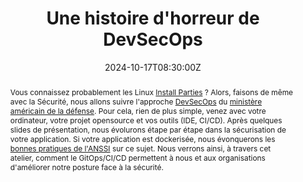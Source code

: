 ---
title: Une histoire d'horreur de DevSecOps  

event: DevFest Nantes 2024
event_url: https://devfest.gdgnantes.com

location: Nantes (Palais des Congrés)
address:
  street: 5 Rue de Valmy
  city: Nantes
  region: Loire-Atlantique
  postcode: '44000'
  country: France

summary: À la découverte du DevSecOps
abstract: "Vous connaissez probablement les Linux [Install Parties](https://fr.wikipedia.org/wiki/Install_party) ? Alors, faisons de même avec la Sécurité, nous allons suivre l'approche [DevSecOps](https://davidaparicio.gitlab.io/website/files/devsecops_software_lifecycle.jpg) du [ministère américain de la défense](https://public.cyber.mil/devsecops/). Pour cela, rien de plus simple, venez avec votre ordinateur, votre projet opensource et vos outils (IDE, CI/CD). Après quelques slides de présentation, nous évolurons étape par étape dans la sécurisation de votre application. Si votre application est dockerisée, nous évonquerons les [bonnes pratiques de l'ANSSI](https://www.ssi.gouv.fr/guide/recommandations-de-securite-relatives-au-deploiement-de-conteneurs-docker/) sur ce sujet. Nous verrons ainsi, à travers cet atelier, comment le GitOps/CI/CD permettent à nous et aux organisations d'améliorer notre posture face à la sécurité."

date: "2024-10-17T08:30:00Z"
date_end: "2024-10-18T18:30:00Z"
all_day: false

publishDate: "2024-09-01T00:00:00Z"

authors: [David Aparicio]
tags: [Workshop, Cybersécurité, DevSecOps, Sécurité, SecurityByDesign]

featured: false

image:
  caption: 'Crédits: [**DevFest Nantes 2024**](https://devfest.gdgnantes.com/)'
  focal_point: Right

links:
- icon: file #th-list #list-alt
  icon_pack: fas
  name: Code
  url: https://github.com/davidaparicio/devsecops-workshop/tree/conf/devfestnantes2024
- icon: binoculars
  icon_pack: fas
  name: Description
  url: https://devfest.gdgnantes.com/sessions/la_securite__par_ou_commencer___install_party___/
- icon: comments
  icon_pack: fas
  name: Avis
  url: https://openfeedback.io/devfestnantes24/2024-10-17/lasecuriteparoucommencerinstallparty #?hideHeader=true&forceColorScheme=dark
#- icon: file-alt
#  icon_pack: fas
#  name: Article
#  url: https://blog.ovhcloud.com/ovhcloud-at-touraine-tech/
url_code: ""
url_pdf: ""
url_slides: "fr/codelabs/devfestnantes24"
url_video: ""

slides: ""
projects: []
---